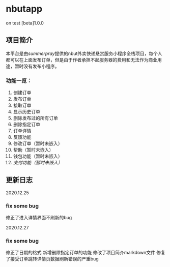 # nbutapp
 on test [beta]1.0.0

## 项目简介
本平台是由*summerpray*提供的nbut外卖快递悬赏服务小程序全栈项目，每个人都可以在上面发布订单，但是由于作者承担不起服务器的费用和无法作为商业用途，暂时没有发布小程序。

### 功能一览：
1. 创建订单
2. 发布订单
3. 接取订单
4. 显示历史订单
5. 删除发布过的所有订单
6. 删除指定订单
7. 订单详情
8. 反馈功能
9. 修改订单（暂时未嵌入）
10. 帮助（暂时未嵌入）
11. 钱包功能（暂时未嵌入）
12. *支付功能（暂时未嵌入）*


## 更新日志
2020.12.25
### fix some bug
 修正了进入详情界面不刷新的bug

2020.12.27
### fix some bug
 修正了日期的格式
 新增删除指定订单的功能
 修改了项目简介markdown文件
 修复了接受订单跳转详情页数据刷新错误的严重bug